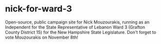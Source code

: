 # nick-for-ward-3
Open-source, public campaign site for Nick Mouzourakis, running as an Independent for the State Representative of Lebanon Ward 3 (Grafton County District 15) for the New Hampshire State Legislature. Don't forget to vote Mouzourakis on November 8th!
